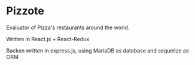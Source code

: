 # Pizzote
Evaluator of Pizza's restaurants around the world.

Written in React.js + React-Redux

Backen written in express.js, using MariaDB as database and sequelize as ORM
